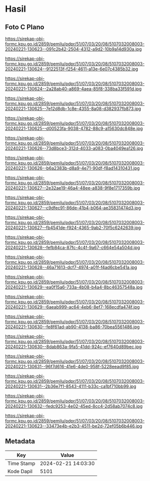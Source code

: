 # Hasil

## Foto C Plano

https://sirekap-obj-formc.kpu.go.id/2859/pemilu/pdpr/51/07/03/20/08/5107032008003-20240221-130623--091c2b42-2504-4312-a9d2-10b9a14d930a.jpg

https://sirekap-obj-formc.kpu.go.id/2859/pemilu/pdpr/51/07/03/20/08/5107032008003-20240221-130624--9122513f-f254-4611-a13e-6e07c4385b32.jpg

https://sirekap-obj-formc.kpu.go.id/2859/pemilu/pdpr/51/07/03/20/08/5107032008003-20240221-130624--2a28ab40-a869-4aea-85f8-338ba33f591d.jpg

https://sirekap-obj-formc.kpu.go.id/2859/pemilu/pdpr/51/07/03/20/08/5107032008003-20240221-130625--7e12d8db-1c8e-4355-8a08-d382937fb873.jpg

https://sirekap-obj-formc.kpu.go.id/2859/pemilu/pdpr/51/07/03/20/08/5107032008003-20240221-130625--d00523fa-9038-4782-88c9-a15630dc848e.jpg

https://sirekap-obj-formc.kpu.go.id/2859/pemilu/pdpr/51/07/03/20/08/5107032008003-20240221-130626--73d8bce3-312d-4033-a083-0ba4049ea126.jpg

https://sirekap-obj-formc.kpu.go.id/2859/pemilu/pdpr/51/07/03/20/08/5107032008003-20240221-130626--b6a2383b-d8a9-4e71-90df-f8ad14310431.jpg

https://sirekap-obj-formc.kpu.go.id/2859/pemilu/pdpr/51/07/03/20/08/5107032008003-20240221-130627--2e32ae19-46a4-48ee-a838-9f8e1717359b.jpg

https://sirekap-obj-formc.kpu.go.id/2859/pemilu/pdpr/51/07/03/20/08/5107032008003-20240221-130627--c9dfec91-86de-41b4-b064-ae35831474d3.jpg

https://sirekap-obj-formc.kpu.go.id/2859/pemilu/pdpr/51/07/03/20/08/5107032008003-20240221-130627--fb4541de-f924-4365-9ab2-70f5c6242639.jpg

https://sirekap-obj-formc.kpu.go.id/2859/pemilu/pdpr/51/07/03/20/08/5107032008003-20240221-130628--fefb84ca-87fc-4c4f-9a67-c664e54a504d.jpg

https://sirekap-obj-formc.kpu.go.id/2859/pemilu/pdpr/51/07/03/20/08/5107032008003-20240221-130628--46a71613-dcf7-4974-a01f-f4ad6cbe541a.jpg

https://sirekap-obj-formc.kpu.go.id/2859/pemilu/pdpr/51/07/03/20/08/5107032008003-20240221-130629--ea0f15a6-733a-4b08-b4a4-8bc46357548a.jpg

https://sirekap-obj-formc.kpu.go.id/2859/pemilu/pdpr/51/07/03/20/08/5107032008003-20240221-130629--6aeab999-ac64-4eb6-8ef7-168ecdfa474f.jpg

https://sirekap-obj-formc.kpu.go.id/2859/pemilu/pdpr/51/07/03/20/08/5107032008003-20240221-130630--fe8f61ad-ab90-4138-ba86-70bea5561486.jpg

https://sirekap-obj-formc.kpu.go.id/2859/pemilu/pdpr/51/07/03/20/08/5107032008003-20240221-130630--8dab863a-9fa5-41dd-924c-ef7640d89bec.jpg

https://sirekap-obj-formc.kpu.go.id/2859/pemilu/pdpr/51/07/03/20/08/5107032008003-20240221-130631--96f7d616-41e6-4de0-958f-5228eead9f85.jpg

https://sirekap-obj-formc.kpu.go.id/2859/pemilu/pdpr/51/07/03/20/08/5107032008003-20240221-130631--2b36e7f1-8543-4111-b33c-ca1bf710bb99.jpg

https://sirekap-obj-formc.kpu.go.id/2859/pemilu/pdpr/51/07/03/20/08/5107032008003-20240221-130632--fedc9253-4e02-45ed-8cc4-2d58ab7074c8.jpg

https://sirekap-obj-formc.kpu.go.id/2859/pemilu/pdpr/51/07/03/20/08/5107032008003-20240221-130623--33473e4b-e2b3-4511-be2d-72ef05b6b446.jpg


## Metadata

| Key        | Value               |
| ---------- | ------------------- |
| Time Stamp | 2024-02-21 14:03:30 |
| Kode Dapil | 5101                |



